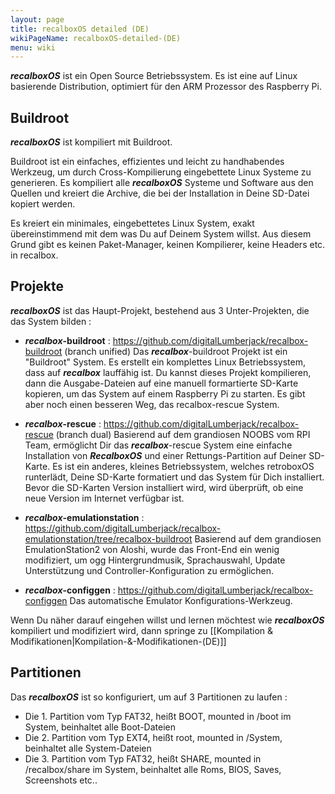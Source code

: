 ```yaml
---
layout: page
title: recalboxOS detailed (DE)
wikiPageName: recalboxOS-detailed-(DE)
menu: wiki
---
```


**_recalboxOS_** ist ein Open Source Betriebssystem. Es ist eine auf Linux basierende Distribution, optimiert für den ARM Prozessor des Raspberry Pi.

## Buildroot
**_recalboxOS_** ist kompiliert mit Buildroot.

Buildroot ist ein einfaches, effizientes und leicht zu handhabendes Werkzeug, um durch Cross-Kompilierung eingebettete Linux Systeme zu generieren. Es kompiliert alle _**recalboxOS**_ Systeme und Software aus den Quellen und kreiert die Archive, die bei der Installation in Deine SD-Datei kopiert werden.

Es kreiert ein minimales, eingebettetes Linux System, exakt übereinstimmend mit dem was Du auf Deinem System willst.
Aus diesem Grund gibt es keinen Paket-Manager, keinen Kompilierer, keine Headers etc. in recalbox.

## Projekte
**_recalboxOS_** ist das Haupt-Projekt, bestehend aus 3 Unter-Projekten, die das System bilden :

- **_recalbox_-buildroot** :
https://github.com/digitalLumberjack/recalbox-buildroot (branch unified)
Das _**recalbox**_-buildroot Projekt ist ein "Buildroot" System. Es erstellt ein komplettes Linux Betriebssystem, dass auf _**recalbox**_ lauffähig ist. Du kannst dieses Projekt kompilieren, dann die Ausgabe-Dateien auf eine manuell formartierte SD-Karte kopieren, um das System auf einem Raspberry Pi zu starten. Es gibt aber noch einen besseren Weg, das recalbox-rescue System.

- **_recalbox_-rescue** :
https://github.com/digitalLumberjack/recalbox-rescue (branch dual)
Basierend auf dem grandiosen NOOBS vom RPI Team, ermöglicht Dir das _**recalbox**_-rescue System eine einfache Installation von _**RecalboxOS**_ und einer Rettungs-Partition auf Deiner SD-Karte. Es ist ein anderes, kleines Betriebssystem, welches retroboxOS runterlädt, Deine SD-Karte formatiert und das System für Dich installiert.
Bevor die SD-Karten Version installiert wird, wird überprüft, ob eine neue Version im Internet verfügbar ist. 

- **_recalbox_-emulationstation** :
https://github.com/digitalLumberjack/recalbox-emulationstation/tree/recalbox-buildroot
Basierend auf dem grandiosen EmulationStation2 von Aloshi, wurde das Front-End ein wenig modifiziert, um ogg Hintergrundmusik, Sprachauswahl, Update Unterstützung und Controller-Konfiguration zu ermöglichen.

- **_recalbox_-configgen** :
https://github.com/digitalLumberjack/recalbox-configgen
Das automatische Emulator Konfigurations-Werkzeug.

Wenn Du näher darauf eingehen willst und lernen möchtest wie _**recalboxOS**_ kompiliert und modifiziert wird, dann springe zu [[Kompilation & Modifikationen|Kompilation-&-Modifikationen-(DE)]]

## Partitionen
Das _**recalboxOS**_ ist so konfiguriert, um auf 3 Partitionen zu laufen :
- Die 1. Partition vom Typ FAT32, heißt BOOT, mounted in /boot im System, beinhaltet alle Boot-Dateien 
- Die 2. Partition vom Typ EXT4, heißt root, mounted in /System, beinhaltet alle System-Dateien
- Die 3. Partition vom Typ FAT32, heißt SHARE, mounted in /recalbox/share im System, beinhaltet alle Roms, BIOS, Saves, Screenshots etc..
